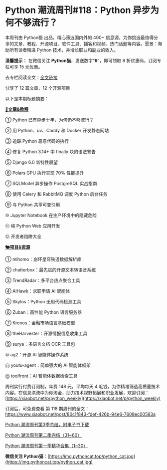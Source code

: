 # Python 潮流周刊#118：Python 异步为何不够流行？

本周刊由 Python猫 出品，精心筛选国内外的 400+ 信息源，为你挑选最值得分享的文章、教程、开源项目、软件工具、播客和视频、热门话题等内容。愿景：帮助所有读者精进 Python 技术，并增长职业和副业的收入。

**温馨提示：** 在微信关注 **Python猫**，发送数字“**9**”，即可领取 9 折优惠码，订阅专栏可享 15 元优惠。

去专栏阅读全文：[全文链接](https://www.xiaobot.net/post/80c1f843-fdef-426b-94e6-7608ec00583a)

分享了 12 篇文章，12 个开源项目

以下是本期标题摘要： 

**[🦄文章&教程](https://weekly.pythoncat.top)**


① Python 已有异步十年，为何仍不够流行？

② 用 Python、uv、Caddy 和 Docker 开发静态网站

③ 追踪 Python 恶意代码的执行

④ 修复 Python 3.14+ 中 finally 块的语法警告

⑤ Django 6.0 新特性展望

⑥ Polars GPU 执行实现 70% 性能提升

⑦ SQLModel 异步操作 PostgreSQL 实战指南

⑧ 使用 Celery 和 RabbitMQ 调度 Python 后台任务

⑨ 与 Python 共享可变引用

⑩ Jupyter Notebook 在生产环境中的隐藏危险

⑪ 纯 Python Web 应用开发

⑫ 开发者陷阱大全

**[🐿️项目&资源](https://weekly.pythoncat.top)**


① mihomo：崩坏星穹铁道数据解析库

② chatterbox：最先进的开源文本转语音系统

③ TrendRadar：多平台热点聚合工具

④ AIHawk：求职申请 AI 智能体

⑤ Skylos：Python 无用代码检测工具

⑥ Zuban：高性能 Python 语言服务器

⑦ Kronos：金融市场语言基础模型

⑧ theHarvester：开源情报信息收集工具

⑨ surya：多语言文档 OCR 工具包

⑩ ag2：开源 AI 智能体操作系统

⑪ youtu-agent：简单强大的 AI 智能体框架

⑫ toolfront：AI 智能体数据检索工具



周刊实行付费订阅制，年费 148 元，平均每天 4 毛钱，为你精准筛选高质量技术内容。在信息洪流中为你淘金，助力技术视野拓展和职业发展，欢迎订阅：[https://xiaobot.net/p/python_weekly](https://xiaobot.net/p/python_weekly)

订阅后，可免费查看 第 118 期周刊的全文：https://www.xiaobot.net/post/80c1f843-fdef-426b-94e6-7608ec00583a

[Python 潮流周刊第3季总结，附电子书下载](https://pythoncat.top/posts/2025-04-20-sweekly)

[Python 潮流周刊第二季完结（31~60）](https://pythoncat.top/posts/2025-04-20-iweekly)

[Python 潮流周刊第一季精华合集（1~30）](https://pythoncat.top/posts/2023-12-11-weekly)

**微信关注 Python猫**：[https://img.pythoncat.top/python_cat.jpg](https://img.pythoncat.top/python_cat.jpg)

